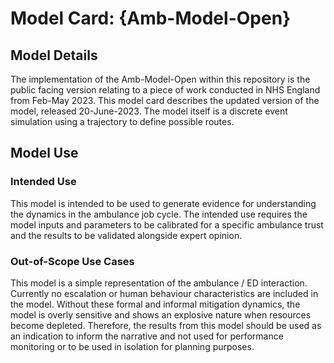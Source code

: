# Model Card: {Amb-Model-Open}


## Model Details

The implementation of the Amb-Model-Open within this repository is the public facing version relating to a piece of work conducted in NHS England from Feb-May 2023. This model card describes the updated version of the model, released 20-June-2023.  The model itself is a discrete event simulation using a trajectory to define possible routes.

## Model Use

### Intended Use

This model is intended to be used to generate evidence for understanding the dynamics in the ambulance job cycle.   The intended use requires the model inputs and parameters to be calibrated for a specific ambulance trust and the results to be validated alongside expert opinion.

### Out-of-Scope Use Cases

This model is a simple representation of the ambulance / ED interaction.   Currently no escalation or human behaviour characteristics are included in the model.  Without these formal and informal mitigation dynamics, the model is overly sensitive and shows an explosive nature when resources become depleted.   Therefore, the results from this model should be used as an indication to inform the narrative and not used for performance monitoring or to be used in isolation for planning purposes.
